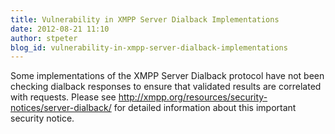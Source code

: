 ```yaml
---
title: Vulnerability in XMPP Server Dialback Implementations
date: 2012-08-21 11:10
author: stpeter
blog_id: vulnerability-in-xmpp-server-dialback-implementations
---
```


Some implementations of the XMPP Server Dialback protocol have not been checking dialback responses to ensure that validated results are correlated with requests. Please see http://xmpp.org/resources/security-notices/server-dialback/ for detailed information about this important security notice.
